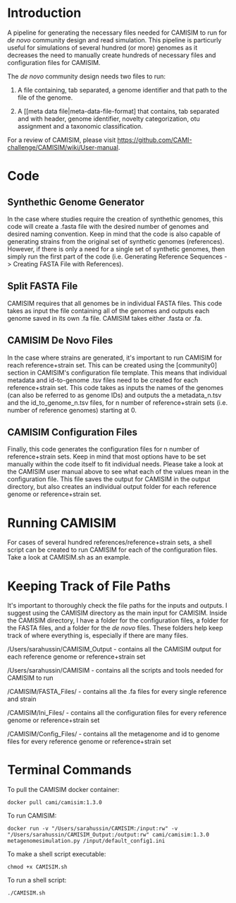 # Introduction

A pipeline for generating the necessary files needed for CAMISIM to run for *de novo* community design and read simulation.
This pipeline is particurly useful for simulations of several hundred (or more) genomes as it decreases the need to manually create
hundreds of necessary files and configuration files for CAMISIM.

The *de novo* community design needs two files to run:

1. A file containing, tab separated, a genome identifier and that path to the file of the genome.

2. A [[meta data file|meta-data-file-format] that contains, tab separated and with header, genome identifier, novelty categorization, 
otu assignment and a taxonomic classification.

For a review of CAMISIM, please visit https://github.com/CAMI-challenge/CAMISIM/wiki/User-manual.

# Code

## Synthethic Genome Generator

In the case where studies require the creation of synthethic genomes, this code will create a .fasta file with the desired number of
genomes and desired naming convention. Keep in mind that the code is also capable of generating strains from the original set of synthetic
genomes (references). However, if there is only a need for a single set of synthetic genomes, then simply run the first part of the code 
(i.e. Generating Reference Sequences -> Creating FASTA File with References).

## Split FASTA File

CAMISIM requires that all genomes be in individual FASTA files. This code takes as input the file containing all of the genomes and outputs
each genome saved in its own .fa file. CAMISIM takes either .fasta or .fa.

## CAMISIM De Novo Files

In the case where strains are generated, it's important to run CAMISIM for reach reference+strain set. This can be created using the
[community0] section in CAMISIM's configuration file template. This means that individual metadata and id-to-genome .tsv files need
to be created for each reference+strain set. This code takes as inputs the names of the genomes (can also be referred to as genome IDs)
and outputs the a metadata_n.tsv and the id_to_genome_n.tsv files, for n number of reference+strain sets (i.e. number of reference genomes)
starting at 0.

## CAMISIM Configuration Files

Finally, this code generates the configuration files for n number of reference+strain sets. Keep in mind that most options have to be set manually within the code itself to fit individual needs. Please take a look at the CAMISIM user manual above to see what each of the values mean in the configuration file. This file saves the output for CAMISIM in the output directory, but also creates an individual output folder for each reference genome or reference+strain set.

# Running CAMISIM

For cases of several hundred references/reference+strain sets, a shell script can be created to run CAMISIM for each of the configuration files. Take a look at CAMISIM.sh as an example.

# Keeping Track of File Paths

It's important to thoroughly check the file paths for the inputs and outputs. I suggest using the CAMISIM directory as the main input for CAMISIM. Inside the CAMISIM directory, I have a folder for the configuration files, a folder for the FASTA files, and a folder for the *de novo* files. These folders help keep track of where everything is, especially if there are many files.

/Users/sarahussin/CAMISIM_Output - contains all the CAMISIM output for each reference genome or reference+strain set

/Users/sarahussin/CAMISIM - contains all the scripts and tools needed for CAMISIM to run

/CAMISIM/FASTA_Files/ - contains all the .fa files for every single reference and strain

/CAMISIM/Ini_Files/ - contains all the configuration files for every reference genome or reference+strain set

/CAMISIM/Config_Files/ - contains all the metagenome and id to genome files for every reference genome or reference+strain set

# Terminal Commands
To pull the CAMISIM docker container:
```
docker pull cami/camisim:1.3.0
```
To run CAMISIM:
```
docker run -v "/Users/sarahussin/CAMISIM:/input:rw" -v "/Users/sarahussin/CAMISIM_Output:/output:rw" cami/camisim:1.3.0 metagenomesimulation.py /input/default_config1.ini
```
To make a shell script executable:
```
chmod +x CAMISIM.sh
```
To run a shell script:
```
./CAMISIM.sh
```
